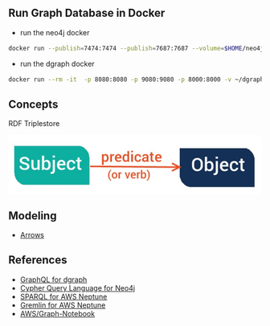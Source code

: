 ## Run Graph Database in Docker
- run the neo4j docker
```sh
docker run --publish=7474:7474 --publish=7687:7687 --volume=$HOME/neo4j/data:/data --env=NEO4J_AUTH=none  neo4j
```
- run the dgraph docker
```sh
docker run --rm -it  -p 8080:8080 -p 9080:9080 -p 8000:8000 -v ~/dgraph:/dgraph dgraph/standalone:v20.11.2
```


## Concepts
RDF Triplestore
<p align="center"><img style="display: block; width: 600px; margin: 0 auto;" src=img/2021-03-01-10-28-21.png alt="no image found"></p>


## Modeling
- [Arrows](https://arrows.app/)

## References
- [GraphQL for dgraph](https://en.wikipedia.org/wiki/GraphQL)
- [Cypher Query Language for Neo4j](https://en.wikipedia.org/wiki/Cypher_(query_language))
- [SPARQL for AWS Neptune](https://en.wikipedia.org/wiki/SPARQL)
- [Gremlin for AWS Neptune](https://en.wikipedia.org/wiki/Gremlin_(query_language))
- [AWS/Graph-Notebook](https://github.com/aws/graph-notebook/#prerequisites)